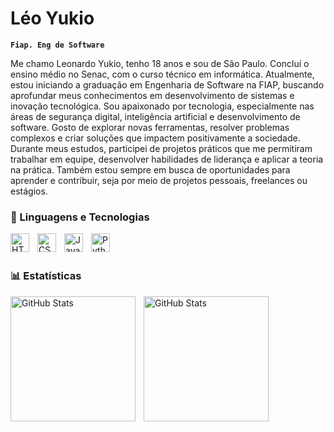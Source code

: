 # Léo Yukio

**`Fiap. Eng de Software`**

Me chamo Leonardo Yukio, tenho 18 anos e sou de São Paulo. Concluí o ensino médio no Senac, com o curso técnico em informática. Atualmente, estou iniciando a graduação em Engenharia de Software na FIAP, buscando aprofundar meus conhecimentos em desenvolvimento de sistemas e inovação tecnológica. Sou apaixonado por tecnologia, especialmente nas áreas de segurança digital, inteligência artificial e desenvolvimento de software. Gosto de explorar novas ferramentas, resolver problemas complexos e criar soluções que impactem positivamente a sociedade. Durante meus estudos, participei de projetos práticos que me permitiram trabalhar em equipe, desenvolver habilidades de liderança e aplicar a teoria na prática. Também estou sempre em busca de oportunidades para aprender e contribuir, seja por meio de projetos pessoais, freelances ou estágios.



### 🤖 Linguagens e Tecnologias

<img 
    align="left" 
    alt="HTML"
    title="HTML" 
    width="30px" 
    style="padding-right: 10px;" 
    src="https://cdn.jsdelivr.net/gh/devicons/devicon@latest/icons/html5/html5-original.svg" 
/>
<img 
    align="left" 
    alt="CSS" 
    title="CSS"
    width="30px" 
    style="padding-right: 10px;" 
    src="https://cdn.jsdelivr.net/gh/devicons/devicon@latest/icons/css3/css3-original.svg" 
/>
<img 
    align="left" 
    alt="JavaScript" 
    title="JavaScript"
    width="30px" 
    style="padding-right: 10px;" 
    src="https://cdn.jsdelivr.net/gh/devicons/devicon@latest/icons/javascript/javascript-original.svg" 
/>
<img 
    align="left" 
    alt="Python" 
    title="Python"
    width="30px" 
    style="padding-right: 10px;" 
    src="https://cdn.jsdelivr.net/gh/devicons/devicon@latest/icons/python/python-original.svg" 
/>

<br/>
<br/>

### 📊 Estatísticas

<p>
  <img 
    align="left" 
    alt="GitHub Stats" 
    height="200" 
    style="padding-right: 10px;" 
    src="https://github-readme-stats.vercel.app/api?username=Leoyukiio&show_icons=true&theme=tokyonight&include_all_commits=true&locale=pt-br" 
  />

<img 
      align="left" 
      alt="GitHub Stats" 
      height="200" 
      src="https://github-readme-stats.vercel.app/api/top-langs/?username=Leoyukio&theme=tokyonight&layout=compact&custom_title=Tecnologias&langs_count=9" 
  />

</p>
